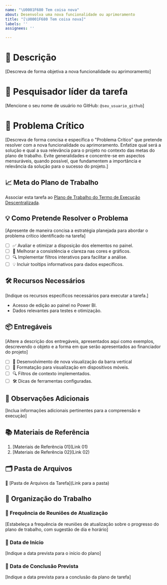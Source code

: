 ```yaml
---
name: "\U0001F680 Tem coisa nova"
about: Desenvolva uma nova funcionalidade ou aprimoramento
title: "[\U0001F680 Tem coisa nova]"
labels: ''
assignees: ''

---
```


# 🌟 Descrição
[Descreva de forma objetiva a nova funcionalidade ou aprimoramento]

# 👤 Pesquisador líder da tarefa
[Mencione o seu nome de usuário no GitHub: `@seu_usuario_github`]

# 🎯 Problema Crítico
[Descreva de forma concisa e específica o "Problema Crítico" que pretende resolver com a nova funcionalidade ou aprimoramento. Enfatize qual será a solução e qual a sua relevância para o projeto no contexto das metas do plano de trabalho. Evite generalidades e concentre-se em aspectos mensuráveis, quando possível, que fundamentem a importância e relevância da solução para o sucesso do projeto.]

## 📈 Meta do Plano de Trabalho
Associar esta tarefa ao [Plano de Trabalho do Termo de Execução Descentralizada](https://dsbr.org/wp-content/uploads/2023/09/Plano-de-Trabalho-do-Projeto.pdf).

## 💡 Como Pretende Resolver o Problema
[Apresente de maneira concisa a estratégia planejada para abordar o problema crítico identificado na tarefa]

- [ ] ✅ Avaliar e otimizar a disposição dos elementos no painel.
- [ ] 🎨 Melhorar a consistência e clareza nas cores e gráficos.
- [ ] 🔍 Implementar filtros interativos para facilitar a análise.
- [ ] 💡 Incluir tooltips informativos para dados específicos.

## 🛠️ Recursos Necessários
[Indique os recursos específicos necessários para executar a tarefa.]
- Acesso de edição ao painel no Power BI.
- Dados relevantes para testes e otimização.

## 📦 Entregáveis
[Altere a descrição dos entregáveis, apresentados aqui como exemplos, descrevendo o objeto e a forma em que serão apresentados ao financiador do projeto]

- [ ] 🚀 Desenvolvimento de nova visualização da barra vertical
- [ ] 📱 Formatação para visualização em dispositivos móveis.
- [ ] 🔍 Filtros de contexto implementados.
- [ ] 🛠️ Dicas de ferramentas configuradas.

## 📝 Observações Adicionais
[Inclua informações adicionais pertinentes para a compreensão e execução]

## 📚 Materiais de Referência

1. [Materiais de Referência 01](Link 01)
2. [Materiais de Referência 02](Link 02)

## 🗂️ Pasta de Arquivos
📁 [Pasta de Arquivos da Tarefa](Link para a pasta)

## 📆 Organização do Trabalho

### 📅 Frequência de Reuniões de Atualização
[Estabeleça a frequência de reuniões de atualização sobre o progresso do plano de trabalho, com sugestão de dia e horário]

### 🚀 Data de Início
[Indique a data prevista para o início do plano]

### 🏁 Data de Conclusão Prevista
[Indique a data prevista para a conclusão da plano de tarefa]
